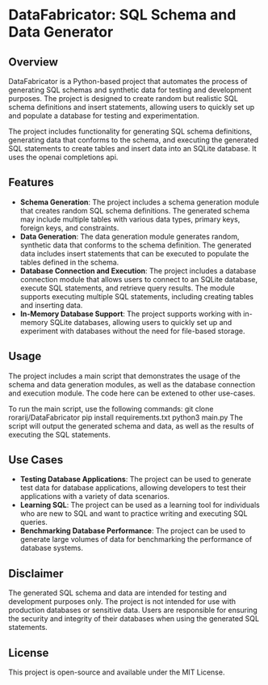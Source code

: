 # DataFabricator: SQL Schema and Data Generator

## Overview

DataFabricator is a Python-based project that automates the process of generating SQL schemas and synthetic data for testing and development purposes. The project is designed to create random but realistic SQL schema definitions and insert statements, allowing users to quickly set up and populate a database for testing and experimentation.

The project includes functionality for generating SQL schema definitions, generating data that conforms to the schema, and executing the generated SQL statements to create tables and insert data into an SQLite database. It uses the openai completions api.

## Features
- **Schema Generation**: The project includes a schema generation module that creates random SQL schema definitions. The generated schema may include multiple tables with various data types, primary keys, foreign keys, and constraints.
- **Data Generation**: The data generation module generates random, synthetic data that conforms to the schema definition. The generated data includes insert statements that can be executed to populate the tables defined in the schema.
- **Database Connection and Execution**: The project includes a database connection module that allows users to connect to an SQLite database, execute SQL statements, and retrieve query results. The module supports executing multiple SQL statements, including creating tables and inserting data.
- **In-Memory Database Support**: The project supports working with in-memory SQLite databases, allowing users to quickly set up and experiment with databases without the need for file-based storage.

## Usage
The project includes a main script that demonstrates the usage of the schema and data generation modules, as well as the database connection and execution module. The code here can be extened to other use-cases.

To run the main script, use the following commands:
git clone rorarij/DataFabricator
pip install requirements.txt
python3 main.py
The script will output the generated schema and data, as well as the results of executing the SQL statements.

## Use Cases
- **Testing Database Applications**: The project can be used to generate test data for database applications, allowing developers to test their applications with a variety of data scenarios.
- **Learning SQL**: The project can be used as a learning tool for individuals who are new to SQL and want to practice writing and executing SQL queries.
- **Benchmarking Database Performance**: The project can be used to generate large volumes of data for benchmarking the performance of database systems.

## Disclaimer
The generated SQL schema and data are intended for testing and development purposes only. The project is not intended for use with production databases or sensitive data. Users are responsible for ensuring the security and integrity of their databases when using the generated SQL statements.

## License
This project is open-source and available under the MIT License.
